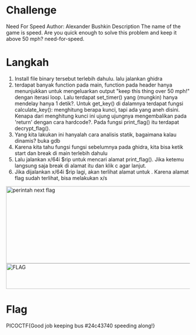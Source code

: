 # Challenge
Need For Speed
Author: Alexander Bushkin
Description
The name of the game is speed. Are you quick enough to solve this problem and keep it above 50 mph? need-for-speed.

# Langkah
1. Install file binary tersebut terlebih dahulu. lalu jalankan ghidra
2. terdapat banyak function pada main, function pada header hanya menunjukkan untuk mengeluarkan output "keep this thing over 50 mph!" dengan iterasi loop. Lalu terdapat set_timer() yang (mungkin) hanya mendelay hanya 1 detik?. Untuk get_key() di dalamnya terdapat fungsi calculate_key(): menghitung berapa kunci, tapi ada yang aneh disini. Kenapa dari menghitung kunci ini ujung ujungnya mengembalikan pada 'return' dengan cara hardcode?. Pada fungsi print_flag() itu terdapat decrypt_flag().
3. Yang kita lakukan ini hanyalah cara analisis statik, bagaimana kalau dinamis? buka gdb
4. Karena kita tahu fungsi fungsi sebelumnya pada ghidra, kita bisa ketik start dan break di main terlebih dahulu
5. Lalu jalankan x/64i $rip untuk mencari alamat print_flag(). Jika ketemu langsung saja break di alamat itu dan klik c agar lanjut.
6. Jika dijalankan x/64i $rip lagi, akan terlihat alamat untuk <flag>. Karena alamat flag sudah terlihat, bisa melakukan x/s <alamat flag>

<img width="1068" height="211" alt="perintah next flag" src="https://github.com/user-attachments/assets/100cc82c-519d-4b0f-aa09-9c808c86a018" />


<img width="840" height="70" alt="FLAG" src="https://github.com/user-attachments/assets/84ca5876-9cec-4275-aa83-9b0bbfd25c32" />

# Flag
PICOCTF{Good job keeping bus #24c43740 speeding along!}
